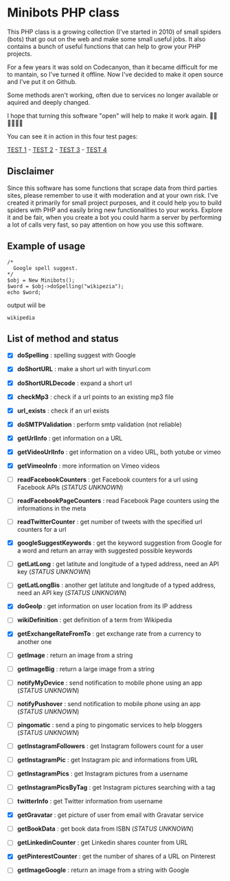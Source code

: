 # Minibots PHP class

This PHP class is a growing collection (I've started in 2010) of small spiders (bots) that go out on the web and make some small useful jobs. It also contains a bunch of useful functions that can help to grow your PHP projects.

For a few years it was sold on Codecanyon, than it became difficult for me to mantain, so I've turned it offline. Now I've decided to make it open source and I've put it on Github.

Some methods aren't working, often due to services no longer available or aquired and deeply changed.

I hope that turning this software "open" will help to make it work again. 💪🏼💪🏼💪🏼

You can see it in action in this four test pages:

[TEST 1](https://www.barattalo.it/demo/minibots/test.php) - [TEST 2](https://www.barattalo.it/demo/minibots/test2.php) - [TEST 3](https://www.barattalo.it/demo/minibots/test3.php) - [TEST 4](https://www.barattalo.it/demo/minibots/test4.php)


## Disclaimer
Since this software has some functions that scrape data from third parties sites, please remember to use it with moderation and at your own risk. I've created it primarily for small project purposes, and it could help you to build spiders with PHP and easily bring new functionalities to your works.
Explore it and be fair, when you create a bot you could harm a server by performing a lot of calls very fast, so pay attention on how you use this software.


## Example of usage

```
/*
  Google spell suggest.
*/
$obj = New Minibots();
$word = $obj->doSpelling("wikipezia"); 
echo $word;
```
output wiil be

```wikipedia```

## List of method and status

- [x] **doSpelling** : spelling suggest with Google
- [x] **doShortURL** : make a short url with tinyurl.com
- [x] **doShortURLDecode** : expand a short url
- [x] **checkMp3** : check if a url points to an existing mp3 file 
- [x] **url_exists** : check if an url exists
- [x] **doSMTPValidation** : perform smtp validation (not reliable)
- [x] **getUrlInfo** : get information on a URL
- [x] **getVideoUrlInfo** : get information on a video URL, both yotube or vimeo
- [x] **getVimeoInfo** : more information on Vimeo videos
- [ ] **readFacebookCounters** : get Facebook counters for a url using Facebook APIs (_STATUS UNKNOWN_)
- [ ] **readFacebookPageCounters** : read Facebook Page counters using the informations in the meta
- [ ] **readTwitterCounter** : get number of tweets with the specified url counters for a url
- [x] **googleSuggestKeywords** : get the keyword suggestion from Google for a word and return an array with suggested possible keywords
- [ ] **getLatLong** : get latitute and longitude of a typed address, need an API key (_STATUS UNKNOWN_)
- [ ] **getLatLongBis** : another get latitute and longitude of a typed address, need an API key (_STATUS UNKNOWN_)
- [x] **doGeoIp** : get information on user location from its IP address
- [ ] **wikiDefinition** : get definition of a term from Wikipedia
- [x] **getExchangeRateFromTo** : get exchange rate from a currency to another one
- [ ] **getImage** : return an image from a string 
- [ ] **getImageBig** : return a large image from a string
- [ ] **notifyMyDevice** : send notification to mobile phone using an app (_STATUS UNKNOWN_)
- [ ] **notifyPushover** : send notification to mobile phone using an app (_STATUS UNKNOWN_)
- [ ] **pingomatic** : send a ping to pingomatic services to help bloggers (_STATUS UNKNOWN_)
- [ ] **getInstagramFollowers** : get Instagram followers count for a user
- [ ] **getInstagramPic** : get Instagram pic and informations from URL
- [ ] **getInstagramPics** : get Instagram pictures from a username
- [ ] **getInstagramPicsByTag** : get Instagram pictures searching with a tag
- [ ] **twitterInfo** : get Twitter information from username
- [x] **getGravatar** : get picture of user from email with Gravatar service
- [ ] **getBookData** : get book data from ISBN (_STATUS UNKNOWN_)
- [ ] **getLinkedinCounter** : get Linkedin shares counter from URL
- [x] **getPinterestCounter** : get the number of shares of a URL on Pinterest
- [ ] **getImageGoogle** : return an image from a string with Google


